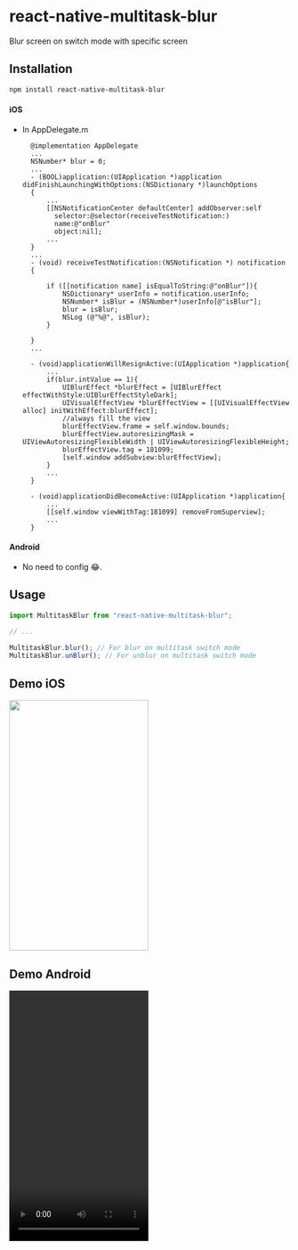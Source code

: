 

# react-native-multitask-blur

Blur screen on switch mode with specific screen

## Installation

```sh
npm install react-native-multitask-blur
```
#### iOS
* In AppDelegate.m
  ```
    @implementation AppDelegate
    ...
    NSNumber* blur = 0;
    ...
    - (BOOL)application:(UIApplication *)application didFinishLaunchingWithOptions:(NSDictionary *)launchOptions
    {
        ...
        [[NSNotificationCenter defaultCenter] addObserver:self
          selector:@selector(receiveTestNotification:)
          name:@"onBlur"
          object:nil];
        ...
    }
    ...
    - (void) receiveTestNotification:(NSNotification *) notification
    {

        if ([[notification name] isEqualToString:@"onBlur"]){
            NSDictionary* userInfo = notification.userInfo;
            NSNumber* isBlur = (NSNumber*)userInfo[@"isBlur"];
            blur = isBlur;
            NSLog (@"%@", isBlur);
        }
            
    }
    ...
    
    - (void)applicationWillResignActive:(UIApplication *)application{
        ...
        if(blur.intValue == 1){
            UIBlurEffect *blurEffect = [UIBlurEffect effectWithStyle:UIBlurEffectStyleDark];
            UIVisualEffectView *blurEffectView = [[UIVisualEffectView alloc] initWithEffect:blurEffect];
            //always fill the view
            blurEffectView.frame = self.window.bounds;
            blurEffectView.autoresizingMask = UIViewAutoresizingFlexibleWidth | UIViewAutoresizingFlexibleHeight;
            blurEffectView.tag = 181099;
            [self.window addSubview:blurEffectView];
        }
        ...
    }

    - (void)applicationDidBecomeActive:(UIApplication *)application{
        ...
        [[self.window viewWithTag:181099] removeFromSuperview];
        ...
    }
  ```

#### Android
* No need to config 😂.
## Usage

```js
import MultitaskBlur from "react-native-multitask-blur";

// ...

MultitaskBlur.blur(); // For blur on multitask switch mode
MultitaskBlur.unBlur(); // For unblur on multitask switch mode
```

## Demo iOS

<img src="example/Demo.gif" width="250" height="450"/>

## Demo Android
<video src='https://user-images.githubusercontent.com/47242981/132121868-f31b53bc-8e80-45c6-be0b-a47a3575cd6e.mov' width="250" height="450"/>

## Contributing

See the [contributing guide](CONTRIBUTING.md) to learn how to contribute to the repository and the development workflow.

## License

MIT

